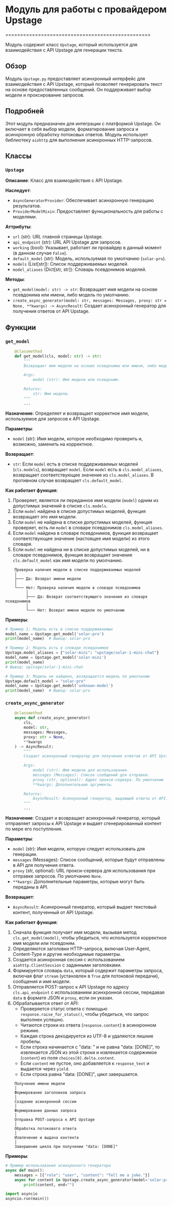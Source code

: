 # Модуль для работы с провайдером Upstage
=================================================

Модуль содержит класс `Upstage`, который используется для взаимодействия с API Upstage для генерации текста.

## Обзор

Модуль `Upstage.py` предоставляет асинхронный интерфейс для взаимодействия с API Upstage, который позволяет генерировать текст на основе предоставленных сообщений. Он поддерживает выбор модели и проксирование запросов.

## Подробней

Этот модуль предназначен для интеграции с платформой Upstage. Он включает в себя выбор модели, форматирование запроса и асинхронную обработку потоковых ответов. Модуль использует библиотеку `aiohttp` для выполнения асинхронных HTTP-запросов.

## Классы

### `Upstage`

**Описание**: Класс для взаимодействия с API Upstage.

**Наследует**:
- `AsyncGeneratorProvider`: Обеспечивает асинхронную генерацию результатов.
- `ProviderModelMixin`: Предоставляет функциональность для работы с моделями.

**Аттрибуты**:
- `url` (str): URL главной страницы Upstage.
- `api_endpoint` (str): URL API Upstage для запросов.
- `working` (bool): Указывает, работает ли провайдер в данный момент (в данном случае `False`).
- `default_model` (str): Модель, используемая по умолчанию (`solar-pro`).
- `models` (List[str]): Список поддерживаемых моделей.
- `model_aliases` (Dict[str, str]): Словарь псевдонимов моделей.

**Методы**:
- `get_model(model: str) -> str`: Возвращает имя модели на основе псевдонима или имени, либо модель по умолчанию.
- `create_async_generator(model: str, messages: Messages, proxy: str = None, **kwargs) -> AsyncResult`: Создает асинхронный генератор для получения ответов от API Upstage.

## Функции

### `get_model`

```python
    @classmethod
    def get_model(cls, model: str) -> str:
        """
        Возвращает имя модели на основе псевдонима или имени, либо модель по умолчанию.

        Args:
            model (str): Имя модели или псевдоним.

        Returns:
            str: Имя модели.
        """
        ...
```

**Назначение**: Определяет и возвращает корректное имя модели, используемое для запросов к API Upstage.

**Параметры**:
- `model` (str): Имя модели, которое необходимо проверить и, возможно, заменить на корректное.

**Возвращает**:
- `str`: Если `model` есть в списке поддерживаемых моделей (`cls.models`), возвращает `model`. Если `model` есть в `cls.model_aliases`, возвращает соответствующее значение из `cls.model_aliases`. В противном случае возвращает `cls.default_model`.

**Как работает функция**:
1. Проверяет, является ли переданное имя модели (`model`) одним из допустимых значений в списке `cls.models`.
2. Если `model` найдена в списке допустимых моделей, функция возвращает это имя модели.
3. Если `model` не найдена в списке допустимых моделей, функция проверяет, есть ли `model` в словаре псевдонимов `cls.model_aliases`.
4. Если `model` найдена в словаре псевдонимов, функция возвращает соответствующее значение (настоящее имя модели) из этого словаря.
5. Если `model` не найдена ни в списке допустимых моделей, ни в словаре псевдонимов, функция возвращает значение `cls.default_model` как имя модели по умолчанию.

```
    Проверка наличия модели в списке поддерживаемых моделей
    │
    ├─── Да: Возврат имени модели
    │
    └─── Нет: Проверка наличия модели в словаре псевдонимов
         │
         ├─── Да: Возврат соответствующего значения из словаря псевдонимов
         │
         └─── Нет: Возврат имени модели по умолчанию
```

**Примеры**:

```python
# Пример 1: Модель есть в списке поддерживаемых
model_name = Upstage.get_model('solar-pro')
print(model_name)  # Вывод: solar-pro

# Пример 2: Модель есть в словаре псевдонимов
Upstage.model_aliases = {"solar-mini": "upstage/solar-1-mini-chat"}
model_name = Upstage.get_model('solar-mini')
print(model_name)
# Вывод: upstage/solar-1-mini-chat

# Пример 3: Модель не найдена, возвращается модель по умолчанию
Upstage.default_model = "solar-pro"
model_name = Upstage.get_model('unknown-model')
print(model_name)  # Вывод: solar-pro
```

### `create_async_generator`

```python
    @classmethod
    async def create_async_generator(
        cls,
        model: str,
        messages: Messages,
        proxy: str = None,
        **kwargs
    ) -> AsyncResult:
        """
        Создает асинхронный генератор для получения ответов от API Upstage.

        Args:
            model (str): Имя модели для использования.
            messages (Messages): Список сообщений для отправки.
            proxy (str, optional): Адрес прокси-сервера. По умолчанию `None`.
            **kwargs: Дополнительные аргументы.

        Returns:
            AsyncResult: Асинхронный генератор, выдающий ответы от API.
        """
        ...
```

**Назначение**: Создает и возвращает асинхронный генератор, который отправляет запросы к API Upstage и выдает сгенерированный контент по мере его поступления.

**Параметры**:
- `model` (str): Имя модели, которую следует использовать для генерации.
- `messages` (Messages): Список сообщений, которые будут отправлены в API для получения ответа.
- `proxy` (str, optional): URL прокси-сервера для использования при отправке запросов. По умолчанию `None`.
- `**kwargs`: Дополнительные параметры, которые могут быть переданы в API.

**Возвращает**:
- `AsyncResult`: Асинхронный генератор, который выдает текстовый контент, полученный от API Upstage.

**Как работает функция**:

1. Сначала функция получает имя модели, вызывая метод `cls.get_model(model)`, чтобы убедиться, что используется корректное имя модели или псевдоним.
2. Определяются заголовки HTTP-запроса, включая User-Agent, Content-Type и другие необходимые параметры.
3. Создается асинхронная сессия с использованием `aiohttp.ClientSession` с заданными заголовками.
4. Формируется словарь `data`, который содержит параметры запроса, включая флаг `stream` (установлен в `True` для потоковой передачи), сообщения и имя модели.
5. Отправляется POST-запрос к API Upstage по адресу `cls.api_endpoint` с использованием асинхронной сессии, передавая `data` в формате JSON и `proxy`, если он указан.
6. Обрабатывается ответ от API:
   - Проверяется статус ответа с помощью `response.raise_for_status()`, чтобы убедиться, что запрос выполнен успешно.
   - Читаются строки из ответа (`response.content`) в асинхронном режиме.
   - Каждая строка декодируется из UTF-8 и удаляются лишние пробелы.
   - Если строка начинается с "data: " и не равна "data: [DONE]", то извлекается JSON из этой строки и извлекается содержимое (`content`) из поля `choices[0].delta.content`.
   - Если `content` не пустое, оно добавляется к `response_text` и выдается через `yield`.
   - Если строка равна "data: [DONE]", цикл завершается.

```
    Получение имени модели
    │
    Формирование заголовков запроса
    │
    Создание асинхронной сессии
    │
    Формирование данных запроса
    │
    Отправка POST-запроса к API Upstage
    │
    Обработка потокового ответа
    │
    Извлечение и выдача контента
    │
    Завершение цикла при получении "data: [DONE]"
```

**Примеры**:

```python
# Пример использования асинхронного генератора
async def main():
    messages = [{"role": "user", "content": "Tell me a joke."}]
    async for content in Upstage.create_async_generator(model='solar-pro', messages=messages):
        print(content, end="")

import asyncio
asyncio.run(main())